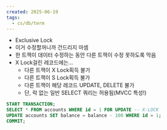 ```yaml
---
created: 2025-06-19
tags:
  - cs/db/term
---
```

- Exclusive Lock
- 이거 수정할꺼니까 건드리지 마셈
- 한 트잭이 데이터 수정하는 동안 다른 트잭이 수정 못하도록 막음
- X Lock걸린 레코드에는...
	- 다른 트잭이 X Lock획득 불가
	- 다른 트잭이 S Lock획득 불가
	- 다른 트잭이 해당 레코드 UPDATE, DELETE 불가
	- 단, 락 없는 일반 SELECT 쿼리는 허용됨(MVCC 특성!)
```sql
START TRANSACTION;
SELECT * FROM accounts WHERE id = 1 FOR UPDATE -- X-LOCK
UPDATE accounts SET balance = balance - 100 WHERE id = 1;
COMMIT;
```